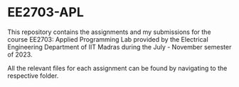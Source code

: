 # EE2703-APL
This repository contains the assignments and my submissions for the course EE2703: Applied Programming Lab provided by the Electrical Engineering Department of IIT Madras during the July - November semester of 2023.

All the relevant files for each assignment can be found by navigating to the respective folder.
